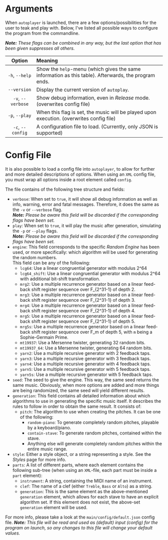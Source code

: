 # Arguments
When `autoplayer` is launched, there are a few options/possibilities for the user to teak and
play with. Below, I've listed all possible ways to configure the program from the commandline.

_**Note:** These flags can be combined in any way, but the last option that has been given
suppresses all others._

| Option | Meaning
|:---:|:---
| `-h`, `--help` | Show the `help`-menu (which gives the same information as this table). Afterwards, the program ends.
| `--version` | Display the current version of `autoplay`.
| `-v`, `--verbose` | Show debug information, even in _Release_ mode. (overwrites config file)
| `-p`, `--play` | When this flag is set, the music will be played upon execution. (overwrites config file)
| `-c`, `--config` | A configuration file to load. (Currently, only JSON is supported)

# Config File
It is also possible to load a config file into `autoplayer`, to allow for further and
more detailed descriptions of options. When using an `XML` config file, you must wrap
all options inside a root element called `config`.


The file contains of the following tree structure and fields:
 
 - `verbose`: When set to `true`, it will show all debug information as well as info,
 warning, error and fatal messages. Therefore, it does the same as the `-v` or `--verbose`
 flag.<br>_**Note:** Please be aware this field will be discarded if the corresponding flags
 have been set._
 - `play`: When set to `true`, it will play the music after generation, simulating the
 `-p` or `--play` flags.<br>_**Note:** Please be aware this field will be discarded if
 the corresponding flags have been set._
 - `engine`: This field corresponds to the specific _Random Engine_ has been used, or more
 specifically: which algorithm will be used for generating the random numbers.<br>This field
 can be any of the following:
    - `lcg64`: Use a linear congruential generator with modulus 2^64
    - `lcg64_shift`: Use a linear congruential generator with modulus 2^64 with additional
                     bit-shift transformation.
    - `mrg2`: Use a multiple recurrence generator based on a linear feed-back shift register
              sequence over F_{2^31-1} of depth 2.
    - `mrg3`: Use a multiple recurrence generator based on a linear feed-back shift register
              sequence over F_{2^31-1} of depth 3.
    - `mrg4`: Use a multiple recurrence generator based on a linear feed-back shift register
              sequence over F_{2^31-1} of depth 4.
    - `mrg5`: Use a multiple recurrence generator based on a linear feed-back shift register
              sequence over F_{2^31-1} of depth 5.
    - `mrg5s`: Use a multiple recurrence generator based on a linear feed-back shift register
               sequence over F_m of depth 5, with `m` being a Sophie-Germain Prime.
    - `mt19937`: Use a Mersenne twister, generating 32 random bits.
    - `mt19937_64`: Use a Mersenne twister, generating 64 random bits.
    - `yarn2`: Use a multiple recursive generator with 2 feedback taps.
    - `yarn3`: Use a multiple recursive generator with 3 feedback taps.
    - `yarn4`: Use a multiple recursive generator with 4 feedback taps.
    - `yarn5`: Use a multiple recursive generator with 5 feedback taps.
    - `yarn5s`: Use a multiple recursive generator with 5 feedback taps.
 - `seed`: The seed to give the engine. This way, the same seed returns the same music.
 Obviously, when more options are added and more things are being randomized, the same seed
 will yield different results.
 - `generation`: This field contains all detailed information about which algorithms to use
 in generating the specific music itself. It describes the rules to follow in order to obtain
 the same result. It consists of:
    - `pitch`: The algorithm to use when creating the pitches. It can be one of the following:
       - `random-piano`: To generate completely random pitches, playable by a keyboard/piano.
       - `contain-stave`: To generate random pitches, contained within the stave.
       - Anything else will generate completely random pitches within the entire music range.
 - `style`: Either a style object, or a string representing a style. See the _Styles_ page
 for more info.
 - `parts`: A list of different parts, where each element contains the following sub-tree
 (when using an `XML`-file, each part must be inside a `part` element):
    - `instrument`: A string, containing the MIDI name of an instrument.
    - `clef`: The name of a clef (either `Treble`, `Bass` or `Alto`) as a string.
    - `generation`: This is the same element as the above-mentioned `generation` element, which
    allows for each stave to have an explicit algorithm set. If this element does not exist,
    the above-set `generation` element will be used.
 
For more info, please take a look at the `main/config/default.json` config file.
_**Note:** This file will be read and used as (default) input (config) for the program on
launch, so any changes to this file will change your default values._
